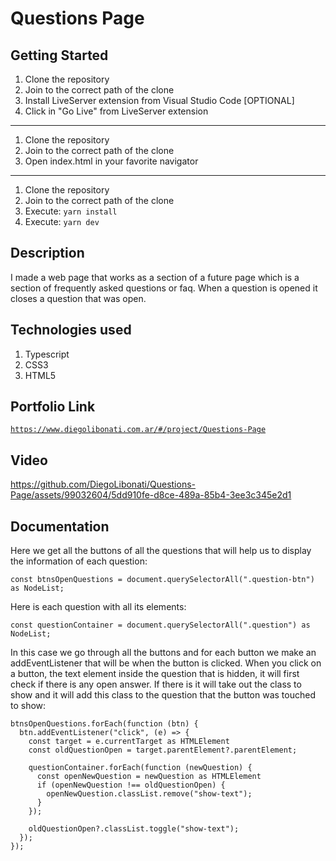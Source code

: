 # Questions Page

## Getting Started

1. Clone the repository
2. Join to the correct path of the clone
3. Install LiveServer extension from Visual Studio Code [OPTIONAL]
4. Click in "Go Live" from LiveServer extension

---

1. Clone the repository
2. Join to the correct path of the clone
3. Open index.html in your favorite navigator

---

1. Clone the repository
2. Join to the correct path of the clone
3. Execute: `yarn install`
4. Execute: `yarn dev`

## Description

I made a web page that works as a section of a future page which is a section of frequently asked questions or faq. When a question is opened it closes a question that was open.

## Technologies used

1. Typescript
2. CSS3
3. HTML5

## Portfolio Link

[`https://www.diegolibonati.com.ar/#/project/Questions-Page`](https://www.diegolibonati.com.ar/#/project/Questions-Page)

## Video

https://github.com/DiegoLibonati/Questions-Page/assets/99032604/5dd910fe-d8ce-489a-85b4-3ee3c345e2d1

## Documentation

Here we get all the buttons of all the questions that will help us to display the information of each question:

```
const btnsOpenQuestions = document.querySelectorAll(".question-btn") as NodeList;
```

Here is each question with all its elements:

```
const questionContainer = document.querySelectorAll(".question") as NodeList;
```

In this case we go through all the buttons and for each button we make an addEventListener that will be when the button is clicked. When you click on a button, the text element inside the question that is hidden, it will first check if there is any open answer. If there is it will take out the class to show and it will add this class to the question that the button was touched to show:

```
btnsOpenQuestions.forEach(function (btn) {
  btn.addEventListener("click", (e) => {
    const target = e.currentTarget as HTMLElement
    const oldQuestionOpen = target.parentElement?.parentElement;

    questionContainer.forEach(function (newQuestion) {
      const openNewQuestion = newQuestion as HTMLElement
      if (openNewQuestion !== oldQuestionOpen) {
        openNewQuestion.classList.remove("show-text");
      }
    });

    oldQuestionOpen?.classList.toggle("show-text");
  });
});
```

